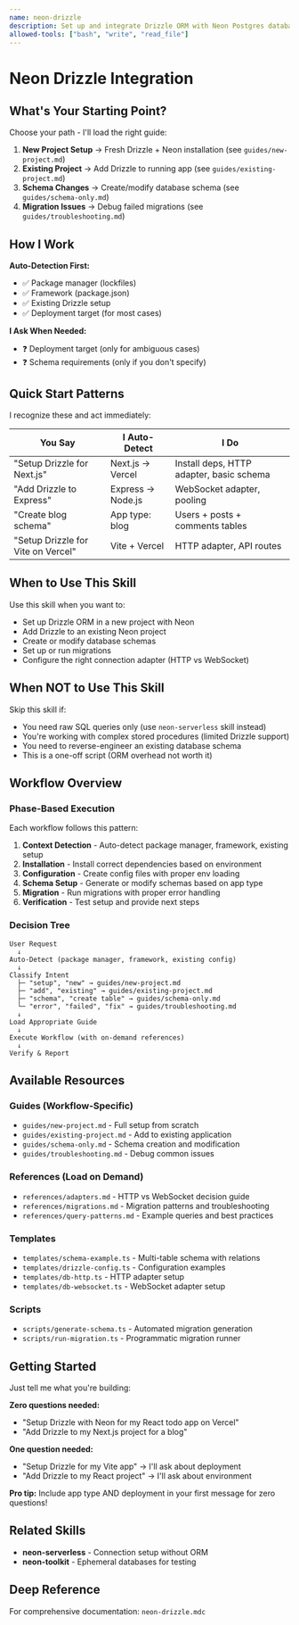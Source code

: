 ```yaml
---
name: neon-drizzle
description: Set up and integrate Drizzle ORM with Neon Postgres databases
allowed-tools: ["bash", "write", "read_file"]
---
```


# Neon Drizzle Integration

## What's Your Starting Point?

Choose your path - I'll load the right guide:

1. **New Project Setup** → Fresh Drizzle + Neon installation (see `guides/new-project.md`)
2. **Existing Project** → Add Drizzle to running app (see `guides/existing-project.md`)
3. **Schema Changes** → Create/modify database schema (see `guides/schema-only.md`)
4. **Migration Issues** → Debug failed migrations (see `guides/troubleshooting.md`)

## How I Work

**Auto-Detection First:**
- ✅ Package manager (lockfiles)
- ✅ Framework (package.json)
- ✅ Existing Drizzle setup
- ✅ Deployment target (for most cases)

**I Ask When Needed:**
- ❓ Deployment target (only for ambiguous cases)
- ❓ Schema requirements (only if you don't specify)

## Quick Start Patterns

I recognize these and act immediately:

| You Say | I Auto-Detect | I Do |
|---------|--------------|------|
| "Setup Drizzle for Next.js" | Next.js → Vercel | Install deps, HTTP adapter, basic schema |
| "Add Drizzle to Express" | Express → Node.js | WebSocket adapter, pooling |
| "Create blog schema" | App type: blog | Users + posts + comments tables |
| "Setup Drizzle for Vite on Vercel" | Vite + Vercel | HTTP adapter, API routes |

## When to Use This Skill

Use this skill when you want to:
- Set up Drizzle ORM in a new project with Neon
- Add Drizzle to an existing Neon project
- Create or modify database schemas
- Set up or run migrations
- Configure the right connection adapter (HTTP vs WebSocket)

## When NOT to Use This Skill

Skip this skill if:
- You need raw SQL queries only (use `neon-serverless` skill instead)
- You're working with complex stored procedures (limited Drizzle support)
- You need to reverse-engineer an existing database schema
- This is a one-off script (ORM overhead not worth it)

## Workflow Overview

### Phase-Based Execution

Each workflow follows this pattern:

1. **Context Detection** - Auto-detect package manager, framework, existing setup
2. **Installation** - Install correct dependencies based on environment
3. **Configuration** - Create config files with proper env loading
4. **Schema Setup** - Generate or modify schemas based on app type
5. **Migration** - Run migrations with proper error handling
6. **Verification** - Test setup and provide next steps

### Decision Tree

```
User Request
  ↓
Auto-Detect (package manager, framework, existing config)
  ↓
Classify Intent
  ├─ "setup", "new" → guides/new-project.md
  ├─ "add", "existing" → guides/existing-project.md
  ├─ "schema", "create table" → guides/schema-only.md
  └─ "error", "failed", "fix" → guides/troubleshooting.md
  ↓
Load Appropriate Guide
  ↓
Execute Workflow (with on-demand references)
  ↓
Verify & Report
```

## Available Resources

### Guides (Workflow-Specific)
- `guides/new-project.md` - Full setup from scratch
- `guides/existing-project.md` - Add to existing application
- `guides/schema-only.md` - Schema creation and modification
- `guides/troubleshooting.md` - Debug common issues

### References (Load on Demand)
- `references/adapters.md` - HTTP vs WebSocket decision guide
- `references/migrations.md` - Migration patterns and troubleshooting
- `references/query-patterns.md` - Example queries and best practices

### Templates
- `templates/schema-example.ts` - Multi-table schema with relations
- `templates/drizzle-config.ts` - Configuration examples
- `templates/db-http.ts` - HTTP adapter setup
- `templates/db-websocket.ts` - WebSocket adapter setup

### Scripts
- `scripts/generate-schema.ts` - Automated migration generation
- `scripts/run-migration.ts` - Programmatic migration runner

## Getting Started

Just tell me what you're building:

**Zero questions needed:**
- "Setup Drizzle with Neon for my React todo app on Vercel"
- "Add Drizzle to my Next.js project for a blog"

**One question needed:**
- "Setup Drizzle for my Vite app" → I'll ask about deployment
- "Add Drizzle to my React project" → I'll ask about environment

**Pro tip:** Include app type AND deployment in your first message for zero questions!

## Related Skills

- **neon-serverless** - Connection setup without ORM
- **neon-toolkit** - Ephemeral databases for testing

## Deep Reference

For comprehensive documentation: `neon-drizzle.mdc`
